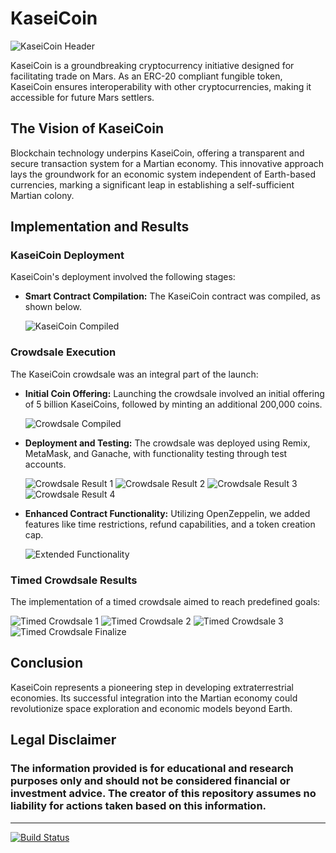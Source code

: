 # KaseiCoin

![KaseiCoin Header](headermartiancrowdsale.png)

KaseiCoin is a groundbreaking cryptocurrency initiative designed for facilitating trade on Mars. As an ERC-20 compliant fungible token, KaseiCoin ensures interoperability with other cryptocurrencies, making it accessible for future Mars settlers.

## The Vision of KaseiCoin

Blockchain technology underpins KaseiCoin, offering a transparent and secure transaction system for a Martian economy. This innovative approach lays the groundwork for an economic system independent of Earth-based currencies, marking a significant leap in establishing a self-sufficient Martian colony.

## Implementation and Results

### KaseiCoin Deployment

KaseiCoin's deployment involved the following stages:

- **Smart Contract Compilation:** The KaseiCoin contract was compiled, as shown below.

  ![KaseiCoin Compiled](Execution_Results/KaseiCoin_compiled.png)

### Crowdsale Execution

The KaseiCoin crowdsale was an integral part of the launch:

- **Initial Coin Offering:** Launching the crowdsale involved an initial offering of 5 billion KaseiCoins, followed by minting an additional 200,000 coins.

  ![Crowdsale Compiled](Execution_Results/KaseiCoinCrowdsale_compiled.png)

- **Deployment and Testing:** The crowdsale was deployed using Remix, MetaMask, and Ganache, with functionality testing through test accounts.

  ![Crowdsale Result 1](Execution_Results/one.jpg)
  ![Crowdsale Result 2](Execution_Results/two.jpg)
  ![Crowdsale Result 3](Execution_Results/three.jpg)
  ![Crowdsale Result 4](Execution_Results/four.jpg)

- **Enhanced Contract Functionality:** Utilizing OpenZeppelin, we added features like time restrictions, refund capabilities, and a token creation cap.

  ![Extended Functionality](Execution_Results/KaseiCoinCrowdsale_withTimeWindow_compiled.png)

### Timed Crowdsale Results

The implementation of a timed crowdsale aimed to reach predefined goals:

  ![Timed Crowdsale 1](Execution_Results/Screenhot1.png)
  ![Timed Crowdsale 2](Execution_Results/Screenhot2.png)
  ![Timed Crowdsale 3](Execution_Results/Screenhot3.png)
  ![Timed Crowdsale Finalize](Execution_Results/Screenhot4-finalize.png)

## Conclusion

KaseiCoin represents a pioneering step in developing extraterrestrial economies. Its successful integration into the Martian economy could revolutionize space exploration and economic models beyond Earth.

## Legal Disclaimer

### The information provided is for educational and research purposes only and should not be considered financial or investment advice. The creator of this repository assumes no liability for actions taken based on this information.

---

[![Build Status](https://img.shields.io/badge/Build-Passing-brightgreen)](https://github.com/KaseiCoin/Crowdsale)
